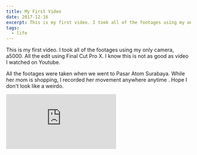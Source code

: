 ```yaml
---
title: My First Video
date: 2017-12-16
excerpt: This is my first video. I took all of the footages using my only camera, a5000. All the edit using Final Cut Pro X. I know this is not as good as video I watched on Youtube.
tags:
  - life
---
```


This is my first video. I took all of the footages using my only camera, a5000. All the edit using Final Cut Pro X. I know this is not as good as video I watched on Youtube.

All the footages were taken when we went to Pasar Atom Surabaya. While her mom is shopping, I recorded her movement anywhere anytime . Hope I don't look like a weirdo.

<div class="embed">
<iframe src="https://www.youtube.com/embed/3Pe00VRWo10" frameborder="0" allow="accelerometer; autoplay; encrypted-media; gyroscope; picture-in-picture" allowfullscreen></iframe>
</div>
